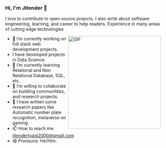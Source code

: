 ### Hi, I'm Jitender 👋

I love to contribute to open source projects. I also write about software engineering, learning, and career to help readers. Experience in many areas of cutting edge technologies

<img align="right" alt="GIF" height="300px" width="300px" src="./assets/skr-sig.gif" />

- 🔭 I’m currently working on full stack web development projects.
- I have developed projects in Data Science.
- 🌱 I’m currently learning Relational and Non Relational Database, SQL, etc.
- 👯 I’m willing to collaborate on building communitites, and research projects.
- 👯 I have written some research papers like Automatic number plate recognition, metaverse on gaming.
- 📫 How to reach me: jitendertyagi2000@gmail.com
- 😄 Pronouns: He/Him.
